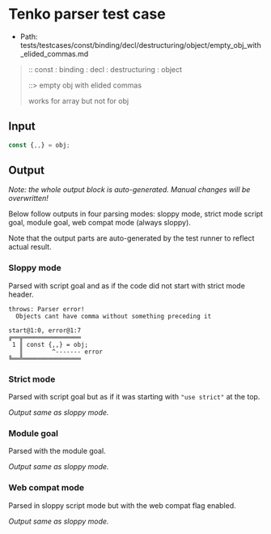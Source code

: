 # Tenko parser test case

- Path: tests/testcases/const/binding/decl/destructuring/object/empty_obj_with_elided_commas.md

> :: const : binding : decl : destructuring : object
>
> ::> empty obj with elided commas
>
> works for array but not for obj

## Input

`````js
const {,,} = obj;
`````

## Output

_Note: the whole output block is auto-generated. Manual changes will be overwritten!_

Below follow outputs in four parsing modes: sloppy mode, strict mode script goal, module goal, web compat mode (always sloppy).

Note that the output parts are auto-generated by the test runner to reflect actual result.

### Sloppy mode

Parsed with script goal and as if the code did not start with strict mode header.

`````
throws: Parser error!
  Objects cant have comma without something preceding it

start@1:0, error@1:7
╔══╦════════════════
 1 ║ const {,,} = obj;
   ║        ^------- error
╚══╩════════════════

`````

### Strict mode

Parsed with script goal but as if it was starting with `"use strict"` at the top.

_Output same as sloppy mode._

### Module goal

Parsed with the module goal.

_Output same as sloppy mode._

### Web compat mode

Parsed in sloppy script mode but with the web compat flag enabled.

_Output same as sloppy mode._

